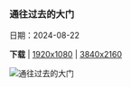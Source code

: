 ### 通往过去的大门

日期：2024-08-22

**下载**  |  [1920x1080](https://cn.bing.com/th?id=OHR.PrasatPhanom_ZH-CN0445884858_1920x1080.jpg)  |  [3840x2160](https://cn.bing.com/th?id=OHR.PrasatPhanom_ZH-CN0445884858_UHD.jpg)

![通往过去的大门](https://cn.bing.com/th?id=OHR.PrasatPhanom_ZH-CN0445884858_1920x1080.jpg "帕侬蓝寺，武里南府，泰国 (© Banjongseal324/Getty Images)")

